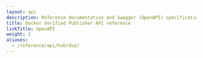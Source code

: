 ```yaml
---
layout: api
description: Reference documentation and Swagger (OpenAPI) specification for the Docker Verified Publisher API.
title: Docker Verified Publisher API reference
linkTitle: OpenAPI
weight: 3
aliases:
  - /reference/api/hub/dvp/
---
```

